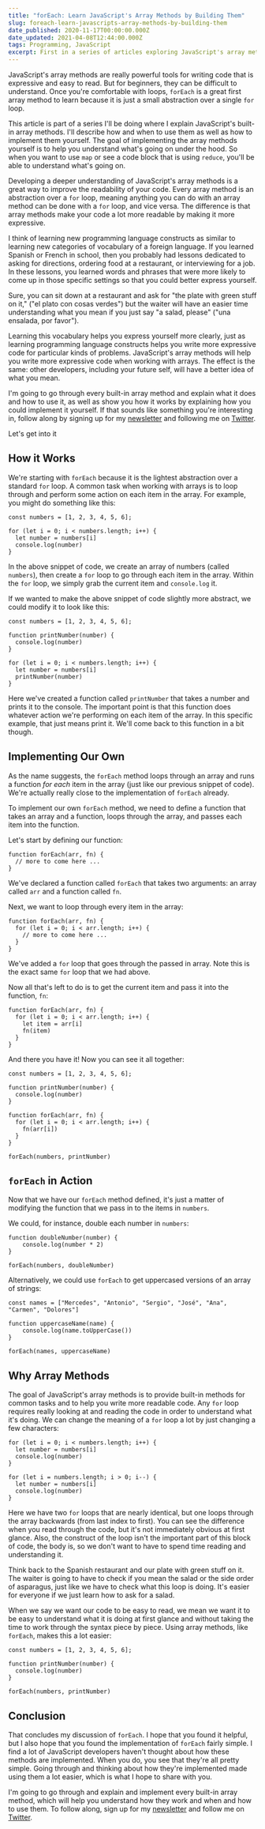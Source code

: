 ```yaml
---
title: "forEach: Learn JavaScript's Array Methods by Building Them"
slug: foreach-learn-javascripts-array-methods-by-building-them
date_published: 2020-11-17T00:00:00.000Z
date_updated: 2021-04-08T12:44:00.000Z
tags: Programming, JavaScript
excerpt: First in a series of articles exploring JavaScript's array methods, including a walk through of how to build your own. This article covers the forEach method.
---
```


JavaScript's array methods are really powerful tools for writing code that is expressive and easy to read. But for beginners, they can be difficult to understand. Once you're comfortable with loops, `forEach` is a great first array method to learn because it is just a small abstraction over a single `for` loop.

This article is part of a series I'll be doing where I explain JavaScript's built-in array methods. I'll describe how and when to use them as well as how to implement them yourself. The goal of implementing the array methods yourself is to help you understand what's going on under the hood. So when you want to use `map` or see a code block that is using `reduce`, you'll be able to understand what's going on.

Developing a deeper understanding of JavaScript's array methods is a great way to improve the readability of your code. Every array method is an abstraction over a `for` loop, meaning anything you can do with an array method can be done with a `for` loop, and vice versa. The difference is that array methods make your code a lot more readable by making it more expressive.

I think of learning new programming language constructs as similar to learning new categories of vocabulary of a foreign language. If you learned Spanish or French in school, then you probably had lessons dedicated to asking for directions, ordering food at a restaurant, or interviewing for a job. In these lessons, you learned words and phrases that were more likely to come up in those specific settings so that you could better express yourself.

Sure, you can sit down at a restaurant and ask for "the plate with green stuff on it," ("el plato con cosas verdes") but the waiter will have an easier time understanding what you mean if you just say "a salad, please" ("una ensalada, por favor").

Learning this vocabulary helps you express yourself more clearly, just as learning programming language constructs helps you write more expressive code for particular kinds of problems. JavaScript's array methods will help you write more expressive code when working with arrays. The effect is the same: other developers, including your future self, will have a better idea of what you mean.

I'm going to go through every built-in array method and explain what it does and how to use it, as well as show you how it works by explaining how you could implement it yourself. If that sounds like something you're interesting in, follow along by signing up for my [newsletter](https://hawthorne.substack.com/) and following me on [Twitter](https://twitter.com/ZFleischmann).

Let's get into it

## How it Works

We're starting with `forEach` because it is the lightest abstraction over a standard `for` loop. A common task when working with arrays is to loop through and perform some action on each item in the array. For example, you might do something like this:

    const numbers = [1, 2, 3, 4, 5, 6];
    
    for (let i = 0; i < numbers.length; i++) {
      let number = numbers[i]
      console.log(number)
    }

In the above snippet of code, we create an array of numbers (called `numbers`), then create a `for` loop to go through each item in the array. Within the `for` loop, we simply grab the current item and `console.log` it.

If we wanted to make the above snippet of code slightly more abstract, we could modify it to look like this:

    const numbers = [1, 2, 3, 4, 5, 6];
    
    function printNumber(number) {
      console.log(number)
    }
    
    for (let i = 0; i < numbers.length; i++) {
      let number = numbers[i]
      printNumber(number)
    }

Here we've created a function called `printNumber` that takes a number and prints it to the console. The important point is that this function does whatever action we're performing on each item of the array. In this specific example, that just means print it. We'll come back to this function in a bit though.

## Implementing Our Own

As the name suggests, the `forEach` method loops through an array and runs a function *for each* item in the array (just like our previous snippet of code). We're actually really close to the implementation of `forEach` already.

To implement our own `forEach` method, we need to define a function that takes an array and a function, loops through the array, and passes each item into the function.

Let's start by defining our function:

    function forEach(arr, fn) {
      // more to come here ...
    }

We've declared a function called `forEach` that takes two arguments: an array called `arr` and a function called `fn`.

Next, we want to loop through every item in the array:

    function forEach(arr, fn) {
      for (let i = 0; i < arr.length; i++) {
        // more to come here ...
      }
    }

We've added a `for` loop that goes through the passed in array. Note this is the exact same `for` loop that we had above.

Now all that's left to do is to get the current item and pass it into the function, `fn`:

    function forEach(arr, fn) {
      for (let i = 0; i < arr.length; i++) {
        let item = arr[i]
        fn(item)
      }
    }

And there you have it! Now you can see it all together:

    const numbers = [1, 2, 3, 4, 5, 6];
    
    function printNumber(number) {
      console.log(number)
    }
    
    function forEach(arr, fn) {
      for (let i = 0; i < arr.length; i++) {
        fn(arr[i])
      }
    }
    
    forEach(numbers, printNumber)

## `forEach` in Action

Now that we have our `forEach` method defined, it's just a matter of modifying the function that we pass in to the items in `numbers`.

We could, for instance, double each number in `numbers`:

    function doubleNumber(number) {
    	console.log(number * 2)
    }
    
    forEach(numbers, doubleNumber)

Alternatively, we could use `forEach` to get uppercased versions of an array of strings:

    const names = ["Mercedes", "Antonio", "Sergio", "José", "Ana", "Carmen", "Dolores"]
    
    function uppercaseName(name) {
    	console.log(name.toUpperCase())
    }
    
    forEach(names, uppercaseName)

## Why Array Methods

The goal of JavaScript's array methods is to provide built-in methods for common tasks and to help you write more readable code. Any `for` loop requires really looking at and reading the code in order to understand what it's doing. We can change the meaning of a `for` loop a lot by just changing a few characters:

    for (let i = 0; i < numbers.length; i++) {
      let number = numbers[i]
      console.log(number)
    }
    
    for (let i = numbers.length; i > 0; i--) {
      let number = numbers[i]
      console.log(number)
    }

Here we have two `for` loops that are nearly identical, but one loops through the array backwards (from last index to first). You can see the difference when you read through the code, but it's not immediately obvious at first glance. Also, the construct of the loop isn't the important part of this block of code, the body is, so we don't want to have to spend time reading and understanding it.

Think back to the Spanish restaurant and our plate with green stuff on it. The waiter is going to have to check if you mean the salad or the side order of asparagus, just like we have to check what this loop is doing. It's easier for everyone if we just learn how to ask for a salad.

When we say we want our code to be easy to read, we mean we want it to be easy to understand what it is doing at first glance and without taking the time to work through the syntax piece by piece. Using array methods, like `forEach`, makes this a lot easier:

    const numbers = [1, 2, 3, 4, 5, 6];
    
    function printNumber(number) {
      console.log(number)
    }
    
    forEach(numbers, printNumber)

## Conclusion

That concludes my discussion of `forEach`. I hope that you found it helpful, but I also hope that you found the implementation of `forEach` fairly simple. I find a lot of JavaScript developers haven't thought about how these methods are implemented. When you do, you see that they're all pretty simple. Going through and thinking about how they're implemented made using them a lot easier, which is what I hope to share with you.

I'm going to go through and explain and implement every built-in array method, which will help you understand how they work and when and how to use them. To follow along, sign up for my [newsletter](https://hawthorne.substack.com/) and follow me on [Twitter](https://twitter.com/ZFleischmann).

